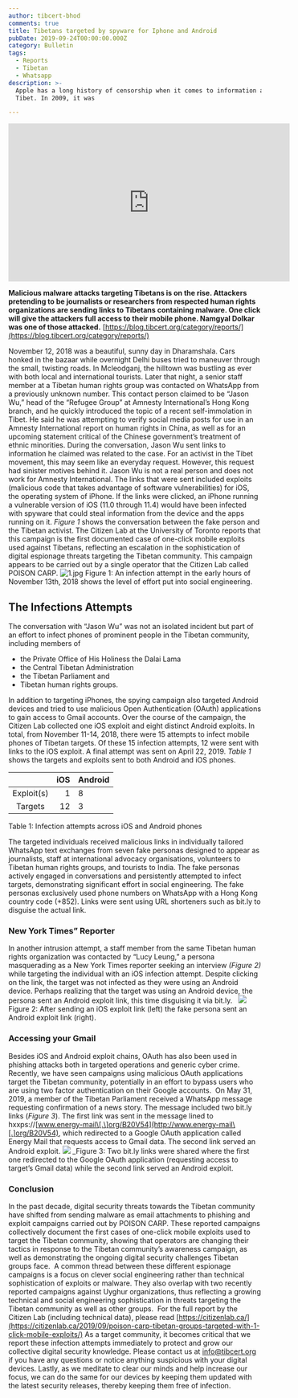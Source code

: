 ```yaml
---
author: tibcert-bhod
comments: true
title: Tibetans targeted by spyware for Iphone and Android
pubDate: 2019-09-24T00:00:00.000Z
category: Bulletin
tags:
  - Reports
  - Tibetan
  - Whatsapp
description: >-
  Apple has a long history of censorship when it comes to information about
  Tibet. In 2009, it was

---
```


<iframe src="https://www.facebook.com/plugins/video.php?href=https%3A%2F%2Fwww.facebook.com%2Ftibcert%2Fvideos%2F206021650450711%2F%3Fref%3Dembed_video&show_text=0&width=560" width="560" height="315" style="border:none;overflow:hidden" scrolling="no" frameborder="0" allowfullscreen="true" allow="autoplay; clipboard-write; encrypted-media; picture-in-picture; web-share" allowFullScreen="true"></iframe>

**Malicious malware attacks targeting Tibetans is on the rise. Attackers pretending to be journalists or researchers from respected human rights organizations are sending links to Tibetans containing malware. One click will give the attackers full access to their mobile phone. Namgyal Dolkar was one of those attacked.**
[https://blog.tibcert.org/category/reports/](https://blog.tibcert.org/category/reports/)

November 12, 2018 was a beautiful, sunny day in Dharamshala. Cars honked in the bazaar while overnight Delhi buses tried to maneuver through the small, twisting roads. In Mcleodganj, the hilltown was bustling as ever with both local and international tourists. Later that night, a senior staff member at a Tibetan human rights group was contacted on WhatsApp from a previously unknown number. This contact person claimed to be “Jason Wu,” head of the “Refugee Group” at Amnesty International’s Hong Kong branch, and he quickly introduced the topic of a recent self-immolation in Tibet. He said he was attempting to verify social media posts for use in an Amnesty International report on human rights in China, as well as for an upcoming statement critical of the Chinese government’s treatment of ethnic minorities. During the conversation, Jason Wu sent links to information he claimed was related to the case. For an activist in the Tibet movement, this may seem like an everyday request. However, this request had sinister motives behind it. Jason Wu is not a real person and does not work for Amnesty International. The links that were sent included exploits (malicious code that takes advantage of software vulnerabilities) for iOS, the operating system of iPhone. If the links were clicked, an iPhone running a vulnerable version of iOS (11.0 through 11.4) would have been infected with spyware that could steal information from the device and the apps running on it. *Figure 1* shows the conversation between the fake person and the Tibetan activist. The Citizen Lab at the University of Toronto reports that this campaign is the first documented case of one-click mobile exploits used against Tibetans, reflecting an escalation in the sophistication of digital espionage threats targeting the Tibetan community. This campaign appears to be carried out by a single operator that the Citizen Lab called POISON CARP.
![1.jpg](https://blog.tibcert.org/wp-content/uploads/2019/09/1.jpg)
Figure 1: An infection attempt in the early hours of November 13th, 2018 shows the level of effort put into social engineering.

## The Infections Attempts

The conversation with “Jason Wu” was not an isolated incident but part of an effort to infect phones of prominent people in the Tibetan community, including members of

* the Private Office of His Holiness the Dalai Lama
* the Central Tibetan Administration
* the Tibetan Parliament and
* Tibetan human rights groups.

In addition to targeting iPhones, the spying campaign also targeted Android devices and tried to use malicious Open Authentication (OAuth) applications to gain access to Gmail accounts. Over the course of the campaign, the Citizen Lab collected one iOS exploit and eight distinct Android exploits. In total, from November 11-14, 2018, there were 15 attempts to infect mobile phones of Tibetan targets. Of these 15 infection attempts, 12 were sent with links to the iOS exploit. A final attempt was sent on April 22, 2019. *Table 1* shows the targets and exploits sent to both Android and iOS phones.

|            | iOS | Android |
| :--------: | --: | ------- |
| Exploit(s) |   1 | 8       |
|   Targets  |  12 | 3       |

Table 1: Infection attempts across iOS and Android phones

The targeted individuals received malicious links in individually tailored WhatsApp text exchanges from seven fake personas designed to appear as journalists, staff at international advocacy organisations, volunteers to Tibetan human rights groups, and tourists to India. The fake personas actively engaged in conversations and persistently attempted to infect targets, demonstrating significant effort in social engineering. The fake personas exclusively used phone numbers on WhatsApp with a Hong Kong country code (+852). Links were sent using URL shorteners such as bit.ly to disguise the actual link.

### New York Times” Reporter

In another intrusion attempt, a staff member from the same Tibetan human rights organization was contacted by “Lucy Leung,” a persona masquerading as a New York Times reporter seeking an interview *(Figure 2)* while targeting the individual with an iOS infection attempt. Despite clicking on the link, the target was not infected as they were using an Android device. Perhaps realizing that the target was using an Android device, the persona sent an Android exploit link, this time disguising it via bit.ly.  
![](https://blog.tibcert.org/wp-content/uploads/2019/09/4.jpg)
Figure 2: After sending an iOS exploit link (left) the fake persona sent an Android exploit link (right).

### Accessing your Gmail

Besides iOS and Android exploit chains, OAuth has also been used in phishing attacks both in targeted operations and generic cyber crime. Recently, we have seen campaigns using malicious OAuth applications target the Tibetan community, potentially in an effort to bypass users who are using two factor authentication on their Google accounts.  On May 31, 2019, a member of the Tibetan Parliament received a WhatsApp message requesting confirmation of a news story. The message included two bit.ly links (*Figure 3*). The first link was sent in the message lined to hxxps\://[www.energy-mail\[.\]org/B20V54](http://www.energy-mail\[.]org/B20V54), which redirected to a Google OAuth application called Energy Mail that requests access to Gmail data. The second link served an Android exploit.
![](https://blog.tibcert.org/wp-content/uploads/2019/09/5.jpg) \_Figure 3: Two bit.ly links were shared where the first one redirected to the Google OAuth application (requesting access to target’s Gmail data) while the second link served an Android exploit.

### Conclusion

In the past decade, digital security threats towards the Tibetan community have shifted from sending malware as email attachments to phishing and exploit campaigns carried out by POISON CARP. These reported campaigns collectively document the first cases of one-click mobile exploits used to target the Tibetan community, showing that operators are changing their tactics in response to the Tibetan community’s awareness campaign, as well as demonstrating the ongoing digital security challenges Tibetan groups face.  A common thread between these different espionage campaigns is a focus on clever social engineering rather than technical sophistication of exploits or malware. They also overlap with two recently reported campaigns against Uyghur organizations, thus reflecting a growing technical and social engineering sophistication in threats targeting the Tibetan community as well as other groups.  For the full report by the Citizen Lab (including technical data), please read [https://citizenlab.ca/](https://citizenlab.ca/2019/09/poison-carp-tibetan-groups-targeted-with-1-click-mobile-exploits/) As a target community, it becomes critical that we report these infection attempts immediately to protect and grow our collective digital security knowledge. Please contact us at [info@tibcert.org](mailto:info@tibcert.org) if you have any questions or notice anything suspicious with your digital devices. Lastly, as we meditate to clear our minds and help increase our focus, we can do the same for our devices by keeping them updated with the latest security releases, thereby keeping them free of infection.

